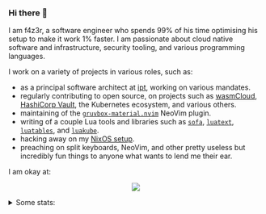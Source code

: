 ### Hi there 👋

I am f4z3r, a software engineer who spends 99% of his time optimising his setup to make it work 1%
faster. I am passionate about cloud native software and infrastructure, security tooling, and
various programming languages.

I work on a variety of projects in various roles, such as:

- as a principal software architect at [ipt](https://ipt.ch/en/), working on various mandates.
- regularly contributing to open source, on projects such as
  [wasmCloud](https://github.com/wasmCloud/wasmCloud),
  [HashiCorp Vault](https://github.com/hashicorp/vault), the Kubernetes ecosystem, and various
  others.
- maintaining of the [`gruvbox-material.nvim`](https://github.com/f4z3r/gruvbox-material.nvim)
  NeoVim plugin.
- writing of a couple Lua tools and libraries such as [`sofa`](https://github.com/f4z3r/sofa),
  [`luatext`](https://github.com/f4z3r/luatext), [`luatables`](https://github.com/f4z3r/luatables),
  and [`luakube`](https://github.com/f4z3r/luakube).
- hacking away on my [NixOS setup](https://github.com/f4z3r/nix).
- preaching on split keyboards, NeoVim, and other pretty useless but incredibly fun things to anyone
  what wants to lend me their ear.

I am okay at:

<p align="center">
  <a href="https://skillicons.dev">
    <img src="https://skillicons.dev/icons?i=neovim,kubernetes,docker,git,lua,go,nix,rust,py" />
  </a>
</p>

<details>
  <summary>Some stats:</summary>

  <a href="https://github.com/f4z3r">
    <img align="center" src="https://github-readme-stats.vercel.app/api?username=f4z3r&show_icons=True&theme=dark&include_all_commits=True&count_private=True" />
  </a>
  <a href="https://github.com/f4z3r">
    <img align="center" src="https://github-readme-stats.vercel.app/api/top-langs/?username=f4z3r&theme=dark&langs_count=8&layout=compact" />
  </a>
</details>
